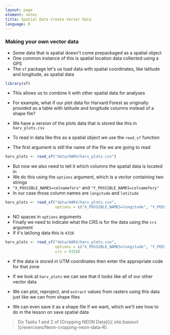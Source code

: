 ```yaml
---
layout: page
element: notes
title: Spatial Data Create Vector Data
language: R
--- 
```


### Making your own vector data

* Some data that is spatial doesn't come prepackaged as a spatial object
* One common instance of this is spatial location data collected using a GPS
* The `sf` package let's us load data with spatial coordinates, like latitude and longitude, as spatial data

```r
library(sf)
```

* This allows us to combine it with other spatial data for analyses

* For example, what if our plot data for Harvard Forest as originally provided as a table with latitude and longitude columns instead of a shape file?
* We have a version of the plots data that is stored like this in `harv_plots.csv`

* To read in data like this as a spatial object we use the `read_sf` function
* The first argument is still the name of the file we are going to read

```r
harv_plots <- read_sf("data/HARV/harv_plots.csv")
```

* But now we also need to tell it which columns the spatial data is located in
* We do this using the `options` argument, which is a vector containing two strings
* `"X_POSSIBLE_NAMES=colnameforx"` and `"Y_POSSIBLE_NAMES=colnamefory"`
* In our case those column names are `longitude` and `latitude`

```r
harv_plots <- read_sf("data/HARV/harv_plots.csv",
                      options = c("X_POSSIBLE_NAMES=longitude", "Y_POSSIBLE_NAMES=latitude"))
```

* NO spaces in `options` arguments
* Finally we need to indicate what the CRS is for the data using the `crs` argument
* If it's lat/long data this is `4326`

```r
harv_plots <- read_sf("data/HARV/harv_plots.csv",
                      options = c("X_POSSIBLE_NAMES=longitude", "Y_POSSIBLE_NAMES=latitude"),
                      crs = 4326)
```

* If the data is stored in UTM coordinates then enter the appropriate code for that zone

* If we look at `harv_plots` we can see that it looks like all of our other vector data
* We can plot, reproject, and `extract` values from rasters using this data just like we can from shape files
* We can even save it as a shape file if we want, which we'll see how to do in the lesson on save spatial data

> Do Tasks 1 and 2 of [Cropping NEON Data]({{ site.baseurl }}/exercises/Neon-cropping-neon-data-R).